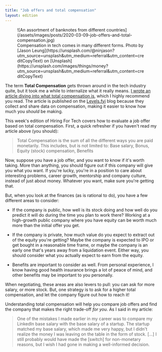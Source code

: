 ```yaml
---
title: "Job offers and total compensation"
layout: edition
---
```


<figure id="cover-img" markdown="1">
![An assortment of banknotes from different countries](/assets/images/posts/2020-03-09-job-offers-and-total-compensation.jpg)
<figcaption markdown="1">Compensation in tech comes in many different forms. Photo by [Jason Leung](https://unsplash.com/@ninjason?utm_source=unsplash&utm_medium=referral&utm_content=creditCopyText) on [Unsplash](https://unsplash.com/images/things/money?utm_source=unsplash&utm_medium=referral&utm_content=creditCopyText)
</figcaption>
</figure>

The term **Total Compensation** gets thrown around in the tech industry quite, but it took me a while to internalize what it really means. [I wrote an article diving into what total compensation is](https://blog.levels.fyi/what-is-total-compensation.html), which I highly recommend you read. The article is published on the [Levels.fyi](https://www.levels.fyi/) blog because they collect and share data on compensation, making it easier to know how much you _should_ be making.

This week's edition of Hiring For Tech covers how to evaluate a job offer based on total compensation. First, a quick refresher if you haven't read my article above (you should):

> Total Compensation is the sum of all the different ways you are paid monetarily. This includes, but is not limited to: Base salary, Bonus, Equity (stock) compensation, Benefits

Now, suppose you have a job offer, and you want to know if it's worth taking. More than anything, you should figure out if this company will give you what you want. If you're lucky, you're in a position to care about interesting problems, career growth, mentorship and company culture, instead of just about money. Whatever you want, make sure you're getting that.

But, when you look at the finances (as is rational to do), you have a few different areas to consider:

* If the company is public, how well is its stock doing and how well do you predict it will do during the time you plan to work there? Working at a high-growth public company where you have equity can be worth much more than the initial offer you get.

* If the company is private, how much value do you expect to extract out of the equity you're getting? Maybe the company is expected to IPO or get bought in a reasonable time frame, or maybe the company is an early one that's years away from a liquidation event. Either way, you should consider what you actually expect to earn from the equity.

* Benefits are important to consider as well. From personal experience, I know having good health insurance brings a lot of peace of mind, and other benefits may be important to you personally.

When negotiating, these areas are also levers to pull: you can ask for more salary, or more stock. But, one strategy is to ask for a higher total compensation, and let the company figure out how to reach it!

Understanding total compensation will help you compare job offers and find the company that makes the right trade-off _for you_. As I said in my article:

> One of the mistakes I made earlier in my career was to compare my LinkedIn base salary with the base salary of a startup. The startup matched my base salary, which made me very happy, but I didn't realize the money I was leaving on the table in the form of stock. [...] I still probably would have made the [switch] for non-monetary reasons, but I wish I had gone in making a well-informed decision.

